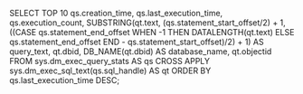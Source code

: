 SELECT TOP 10 
    qs.creation_time,
    qs.last_execution_time,
    qs.execution_count,
    SUBSTRING(qt.text, (qs.statement_start_offset/2) + 1, 
    ((CASE qs.statement_end_offset
        WHEN -1 THEN DATALENGTH(qt.text)
        ELSE qs.statement_end_offset
    END - qs.statement_start_offset)/2) + 1) AS query_text,
    qt.dbid,
    DB_NAME(qt.dbid) AS database_name,
    qt.objectid
FROM 
    sys.dm_exec_query_stats AS qs
CROSS APPLY 
    sys.dm_exec_sql_text(qs.sql_handle) AS qt
ORDER BY 
    qs.last_execution_time DESC;
